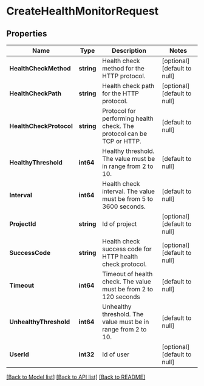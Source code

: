 # CreateHealthMonitorRequest

## Properties
Name | Type | Description | Notes
------------ | ------------- | ------------- | -------------
**HealthCheckMethod** | **string** | Health check method for the HTTP protocol. | [optional] [default to null]
**HealthCheckPath** | **string** | Health check path for the HTTP protocol. | [optional] [default to null]
**HealthCheckProtocol** | **string** | Protocol for performing health check. The protocol can be TCP or HTTP. | [default to null]
**HealthyThreshold** | **int64** | Healthy threshold. The value must be in range from 2 to 10. | [default to null]
**Interval** | **int64** | Health check interval. The value must be from 5 to 3600 seconds. | [default to null]
**ProjectId** | **string** | Id of project | [optional] [default to null]
**SuccessCode** | **string** | Health check success code for HTTP health check protocol. | [optional] [default to null]
**Timeout** | **int64** | Timeout of health check. The value must be from 2 to 120 seconds | [default to null]
**UnhealthyThreshold** | **int64** | Unhealthy threshold. The value must be in range from 2 to 10. | [default to null]
**UserId** | **int32** | Id of user | [optional] [default to null]

[[Back to Model list]](../README.md#documentation-for-models) [[Back to API list]](../README.md#documentation-for-api-endpoints) [[Back to README]](../README.md)


